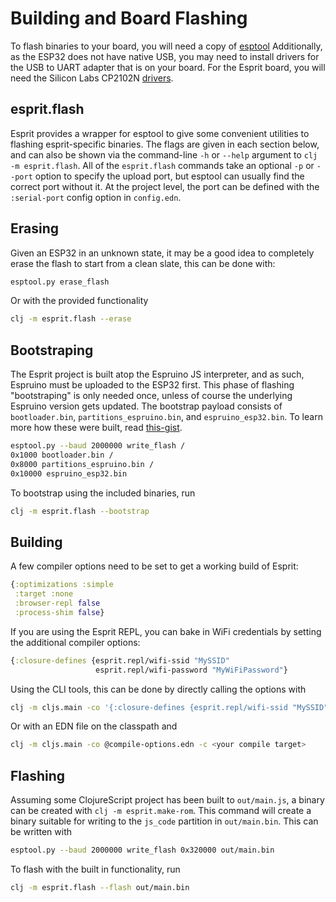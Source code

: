 # Building and Board Flashing

To flash binaries to your board, you will need a copy of [esptool](https://github.com/espressif/esptool)
Additionally, as the ESP32 does not have native USB, you may need to install drivers for the USB to UART adapter that is on your board. For the Esprit board, you will need the Silicon Labs CP2102N [drivers](https://www.silabs.com/products/development-tools/software/usb-to-uart-bridge-vcp-drivers).

## esprit.flash
Esprit provides a wrapper for esptool to give some convenient utilities to flashing esprit-specific binaries. The flags are given in each section below, and can also be shown via the command-line `-h` or `--help` argument to `clj -m esprit.flash`. All of the `esprit.flash` commands take an optional `-p` or `--port` option to specify the upload port, but esptool can usually find the correct port without it. At the project level, the port can be defined with the `:serial-port` config option in `config.edn`.

## Erasing
Given an ESP32 in an unknown state, it may be a good idea to completely erase the flash to start from a clean slate, this can be done with:
```bash
esptool.py erase_flash
```
Or with the provided functionality
```bash
clj -m esprit.flash --erase
```

## Bootstraping
The Esprit project is built atop the Espruino JS interpreter, and as such, Espruino must be uploaded to the ESP32 first. This phase of flashing "bootstraping" is only needed once, unless of course the underlying Espruino version gets updated. The bootstrap payload consists of `bootloader.bin`, `partitions_espruino.bin`, and `espruino_esp32.bin`.
To learn more how these were built, read [this-gist](https://gist.github.com/kiranshila/9f7ff8a538f6098e642d108b62a5ede5).

```bash
esptool.py --baud 2000000 write_flash /
0x1000 bootloader.bin /
0x8000 partitions_espruino.bin /
0x10000 espruino_esp32.bin
```
To bootstrap using the included binaries, run
```bash
clj -m esprit.flash --bootstrap
```

## Building
A few compiler options need to be set to get a working build of Esprit:
```clojure
{:optimizations :simple 
 :target :none 
 :browser-repl false 
 :process-shim false}
```
If you are using the Esprit REPL, you can bake in WiFi credentials by setting the additional compiler options:
```clojure
{:closure-defines {esprit.repl/wifi-ssid "MySSID"
                   esprit.repl/wifi-password "MyWiFiPassword"}
```
Using the CLI tools, this can be done by directly calling the options with
```bash
clj -m cljs.main -co '{:closure-defines {esprit.repl/wifi-ssid "MySSID" esprit.repl/wifi-password "MyWiFiPassword"} :optimizations :simple :target :none :browser-repl false :process-shim false}' -c <your compile target>
```
Or with an EDN file on the classpath and
```bash
clj -m cljs.main -co @compile-options.edn -c <your compile target>
```

## Flashing
Assuming some ClojureScript project has been built to `out/main.js`, a binary can be created with `clj -m esprit.make-rom`. This command will create a binary suitable for writing to the `js_code` partition in `out/main.bin`. This can be written with
```bash
esptool.py --baud 2000000 write_flash 0x320000 out/main.bin
```
To flash with the built in functionality, run
```bash
clj -m esprit.flash --flash out/main.bin
```
